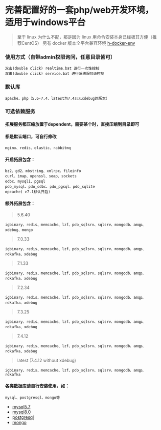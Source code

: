 # 完善配置好的一套php/web开发环境，适用于windows平台
> 至于 linux 为什么不配，那是因为 linux 用命令安装本身已经极其方便（推荐CentOS）
> 另有 docker 版本全平台兼容环境 [h-docker-env](https://github.com/hunzsig/h-docker-env)

### 使用方式（自带admin权限询问，任意目录皆可）
```
双击(double click) realtime.bat 运行一次性控制
双击(double click) service.bat 进行系统服务级控制
```

### 默认库
```
apache、php（5.6-7.4，latest为7.4且无xdebug的版本）
```
### 可选依赖服务
#### 拓展服务都压缩放置于dependent，需要某个时，直接压缩到目录即可
#### 都是默认端口，可自行修改
```
nginx、redis、elastic、rabbitmq
```
#### 开启拓展包含：
```
bz2、gd2、mbstring、xmlrpc、fileinfo
curl、imap、openssl、soap、sockets
odbc、mysqli、pgsql
pdo_mysql、pdo_odbc、pdo_pgsql、pdo_sqlite
opcache( >7.1默认开启)
```
#### 额外拓展包含：
> 5.6.40
```
igbinary、redis、memcache、lzf、pdo_sqlsrv、sqlsrv、mongodb、amqp、xdebug、mongo
```
> 7.0.33
```
igbinary、redis、memcache、lzf、pdo_sqlsrv、sqlsrv、mongodb、amqp、rdkafka、xdebug
```
> 7.1.33
```
igbinary、redis、memcache、lzf、pdo_sqlsrv、sqlsrv、mongodb、amqp、rdkafka、xdebug
```
> 7.2.34
```
igbinary、redis、memcache、lzf、pdo_sqlsrv、sqlsrv、mongodb、amqp、rdkafka、xdebug
```
> 7.3.25
```
igbinary、redis、memcache、lzf、pdo_sqlsrv、sqlsrv、mongodb、amqp、rdkafka、xdebug
```
> 7.4.12
```
igbinary、redis、memcache、lzf、pdo_sqlsrv、sqlsrv、mongodb、amqp、rdkafka、xdebug
```
> latest (7.4.12 without xdebug)
```
igbinary、redis、memcache、lzf、pdo_sqlsrv、sqlsrv、mongodb、amqp、rdkafka
```
#### 各类数据库请自行安装使用，如：
```
mysql、postgresql、mongo等
```
 * [mysql5.7](https://dev.mysql.com/downloads/windows/installer/5.7.html)
 * [mysql8.0](https://dev.mysql.com/downloads/windows/installer/8.0.html)
 * [postgresql](https://www.enterprisedb.com/downloads/postgres-postgresql-downloads)
 * [mongo](https://www.mongodb.com/download-center/community)

